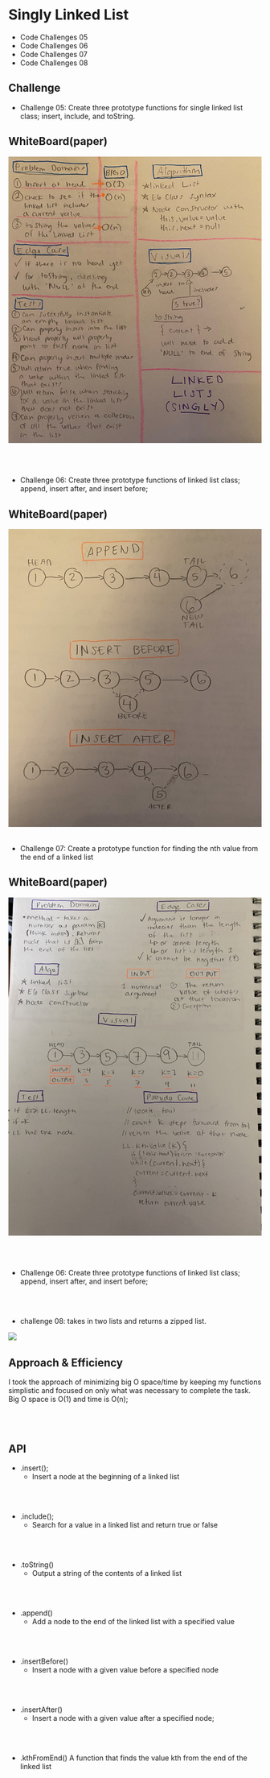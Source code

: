# Singly Linked List

+ Code Challenges 05 
+ Code Challenges 06
+ Code Challenges 07
+ Code Challenges 08


## Challenge

* Challenge 05: Create three prototype functions for single linked list class; insert, include, and toString.


## WhiteBoard(paper)

![](.././images/one.jpeg)

<br/>
<br/>

* Challenge 06: Create three prototype functions of linked list class; append, insert after, and insert before;


## WhiteBoard(paper)

![](.././images/insert.jpeg)
<br/>
<br/>

* Challenge 07: Create a prototype function for finding the nth value from the end of a linked list
## WhiteBoard(paper)

![](.././images/k.jpeg)

<br/>
<br/>

* Challenge 06: Create three prototype functions of linked list class; append, insert after, and insert before;

<br/>
<br/>

* challenge 08: takes in two lists and returns a zipped list. 

![](.././images/linkedlist4.jpeg)

## Approach & Efficiency

I took the approach of minimizing big O space/time by keeping my functions simplistic and focused on only what was necessary to complete the task.
Big O space is O(1) and time is O(n);

<br/>
<br/>

## API

- .insert();
  - Insert a node at the beginning of a linked list

<br/>
<br/>

- .include();
  - Search for a value in a linked list and return true or false
  
<br/>
<br/>

- .toString()
  - Output a string of the contents of a linked list

<br/>
<br/>

- .append()
  - Add a node to the end of the linked list with a specified value
  
<br/>
<br/>


- .insertBefore()
  - Insert a node with a given value before a specified node

<br/>
<br/>

- .insertAfter()
  - Insert a node with a given value after a specified node;
  
<br/>
<br/>

- .kthFromEnd() A function that finds the value kth from the end of the linked list

<br/>
<br/>



